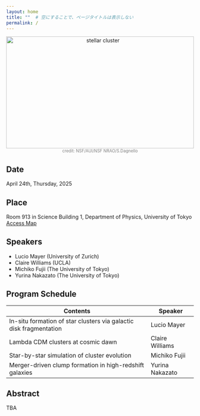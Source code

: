 ```yaml
---
layout: home
title: ""  # 空にすることで、ページタイトルは表示しない
permalink: /
---
```


<!-- ここからHTMLやMarkdownでページ内容を記述します -->

<!-- 画像を中央寄せして表示する例 -->
<div style="text-align: center;">
  <img src="{{ '/assets/images/stellar_clusters_JWST_ALMA.png' | relative_url }}"
       style="width: 100%; height: auto; max-height: 300px; object-fit: cover;"
       alt="stellar cluster">
  <br>
  <span style="font-size: 80%; color: gray;">
    credit: NSF/AUI/NSF NRAO/S.Dagnello
  </span>
</div>

## Date
April 24th, Thursday, 2025

## Place
Room 913 in Science Building 1, Department of Physics, University of Tokyo  
[Access Map](https://www.phys.s.u-tokyo.ac.jp/en/access/)

## Speakers
- Lucio Mayer (University of Zurich)  
- Claire Williams (UCLA)  
- Michiko Fujii (The University of Tokyo)  
- Yurina Nakazato (The University of Tokyo)

## Program Schedule

| Contents                                                    | Speaker         |
|------------------------------------------------------------|-----------------|
| In-situ formation of star clusters via galactic disk fragmentation | Lucio Mayer     |
| Lambda CDM clusters at cosmic dawn                         | Claire Williams |
| Star-by-star simulation of cluster evolution               | Michiko Fujii   |
| Merger-driven clump formation in high-redshift galaxies    | Yurina Nakazato |

## Abstract
TBA
